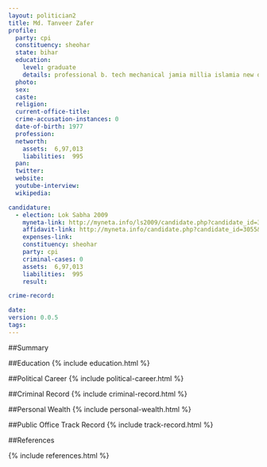 ```yaml
---
layout: politician2
title: Md. Tanveer Zafer
profile: 
  party: cpi
  constituency: sheohar
  state: bihar
  education: 
    level: graduate
    details: professional b. tech mechanical jamia millia islamia new delhi 2001
  photo: 
  sex: 
  caste: 
  religion: 
  current-office-title: 
  crime-accusation-instances: 0
  date-of-birth: 1977
  profession: 
  networth: 
    assets:  6,97,013
    liabilities:  995
  pan: 
  twitter: 
  website: 
  youtube-interview: 
  wikipedia: 

candidature: 
  - election: Lok Sabha 2009
    myneta-link: http://myneta.info/ls2009/candidate.php?candidate_id=3055
    affidavit-link: http://myneta.info/candidate.php?candidate_id=3055&scan=original
    expenses-link: 
    constituency: sheohar 
    party: cpi
    criminal-cases: 0
    assets:  6,97,013
    liabilities:  995
    result:  

crime-record: 

date: 
version: 0.0.5
tags: 
---
```

##Summary


##Education
{% include education.html %}


##Political Career
{% include political-career.html %}


##Criminal Record
{% include criminal-record.html %}


##Personal Wealth
{% include personal-wealth.html %}


##Public Office Track Record
{% include track-record.html %}


##References


{% include references.html %}